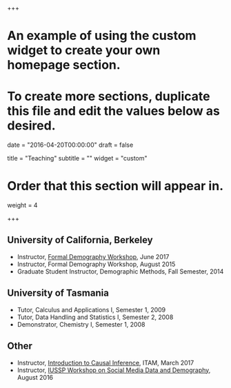 +++
# An example of using the custom widget to create your own homepage section.
# To create more sections, duplicate this file and edit the values below as desired.

date = "2016-04-20T00:00:00"
draft = false

title = "Teaching"
subtitle = ""
widget = "custom"

# Order that this section will appear in.
weight = 4

+++

## University of California, Berkeley

- Instructor, [Formal Demography Workshop](http://courses.demog.berkeley.edu/formaldemography/), June 2017
- Instructor, Formal Demography Workshop, August 2015
- Graduate Student Instructor, Demographic Methods, Fall Semester, 2014

## University of Tasmania

- Tutor, Calculus and Applications I, Semester 1, 2009
- Tutor, Data Handling and Statistics I, Semester 2, 2008
- Demonstrator, Chemistry I, Semester 1, 2008

## Other

- Instructor, [Introduction to Causal Inference](https://github.com/mkiang/intro-ci-shortcourse), ITAM, March 2017
- Instructor, [IUSSP Workshop on Social Media Data and Demography](https://github.com/CSDE-UW/iussp-mainz-social-media), August 2016